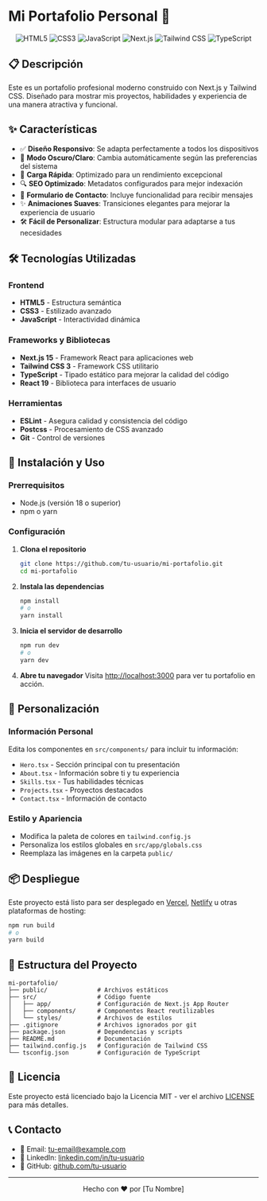 # Mi Portafolio Personal 🌟

<div align="center">
  <img src="https://img.shields.io/badge/HTML5-E34F26?style=for-the-badge&logo=html5&logoColor=white" alt="HTML5" />
  <img src="https://img.shields.io/badge/CSS3-1572B6?style=for-the-badge&logo=css3&logoColor=white" alt="CSS3" />
  <img src="https://img.shields.io/badge/JavaScript-F7DF1E?style=for-the-badge&logo=javascript&logoColor=black" alt="JavaScript" />
  <img src="https://img.shields.io/badge/Next.js-000000?style=for-the-badge&logo=next.js&logoColor=white" alt="Next.js" />
  <img src="https://img.shields.io/badge/Tailwind_CSS-38B2AC?style=for-the-badge&logo=tailwind-css&logoColor=white" alt="Tailwind CSS" />
  <img src="https://img.shields.io/badge/TypeScript-007ACC?style=for-the-badge&logo=typescript&logoColor=white" alt="TypeScript" />
</div>

## 📋 Descripción

Este es un portafolio profesional moderno construido con Next.js y Tailwind CSS. Diseñado para mostrar mis proyectos, habilidades y experiencia de una manera atractiva y funcional.

<!-- La imagen de vista previa se generará al completar el desarrollo -->

## ✨ Características

- ✅ **Diseño Responsivo**: Se adapta perfectamente a todos los dispositivos
- 🌙 **Modo Oscuro/Claro**: Cambia automáticamente según las preferencias del sistema
- 🚀 **Carga Rápida**: Optimizado para un rendimiento excepcional
- 🔍 **SEO Optimizado**: Metadatos configurados para mejor indexación
- 💬 **Formulario de Contacto**: Incluye funcionalidad para recibir mensajes
- ✨ **Animaciones Suaves**: Transiciones elegantes para mejorar la experiencia de usuario
- 🛠️ **Fácil de Personalizar**: Estructura modular para adaptarse a tus necesidades

## 🛠️ Tecnologías Utilizadas

### Frontend
- **HTML5** - Estructura semántica
- **CSS3** - Estilizado avanzado
- **JavaScript** - Interactividad dinámica

### Frameworks y Bibliotecas
- **Next.js 15** - Framework React para aplicaciones web
- **Tailwind CSS 3** - Framework CSS utilitario
- **TypeScript** - Tipado estático para mejorar la calidad del código
- **React 19** - Biblioteca para interfaces de usuario

### Herramientas
- **ESLint** - Asegura calidad y consistencia del código
- **Postcss** - Procesamiento de CSS avanzado
- **Git** - Control de versiones

## 🚀 Instalación y Uso

### Prerrequisitos
- Node.js (versión 18 o superior)
- npm o yarn

### Configuración

1. **Clona el repositorio**
   ```bash
   git clone https://github.com/tu-usuario/mi-portafolio.git
   cd mi-portafolio
   ```

2. **Instala las dependencias**
   ```bash
   npm install
   # o
   yarn install
   ```

3. **Inicia el servidor de desarrollo**
   ```bash
   npm run dev
   # o
   yarn dev
   ```

4. **Abre tu navegador**
   Visita [http://localhost:3000](http://localhost:3000) para ver tu portafolio en acción.

## 🔧 Personalización

### Información Personal
Edita los componentes en `src/components/` para incluir tu información:

- `Hero.tsx` - Sección principal con tu presentación
- `About.tsx` - Información sobre ti y tu experiencia
- `Skills.tsx` - Tus habilidades técnicas
- `Projects.tsx` - Proyectos destacados
- `Contact.tsx` - Información de contacto

### Estilo y Apariencia
- Modifica la paleta de colores en `tailwind.config.js`
- Personaliza los estilos globales en `src/app/globals.css`
- Reemplaza las imágenes en la carpeta `public/`

## 📦 Despliegue

Este proyecto está listo para ser desplegado en [Vercel](https://vercel.com), [Netlify](https://netlify.com) u otras plataformas de hosting:

```bash
npm run build
# o
yarn build
```

## 📝 Estructura del Proyecto

```
mi-portafolio/
├── public/              # Archivos estáticos
├── src/                 # Código fuente
│   ├── app/             # Configuración de Next.js App Router
│   ├── components/      # Componentes React reutilizables
│   └── styles/          # Archivos de estilos
├── .gitignore           # Archivos ignorados por git
├── package.json         # Dependencias y scripts
├── README.md            # Documentación
├── tailwind.config.js   # Configuración de Tailwind CSS
└── tsconfig.json        # Configuración de TypeScript
```

## 📄 Licencia

Este proyecto está licenciado bajo la Licencia MIT - ver el archivo [LICENSE](LICENSE) para más detalles.

## 📞 Contacto

- 📧 Email: [tu-email@example.com](mailto:tu-email@example.com)
- 💼 LinkedIn: [linkedin.com/in/tu-usuario](https://linkedin.com/in/tu-usuario)
- 🐙 GitHub: [github.com/tu-usuario](https://github.com/tu-usuario)

---

<div align="center">
  <p>Hecho con ❤️ por [Tu Nombre]</p>
</div> 